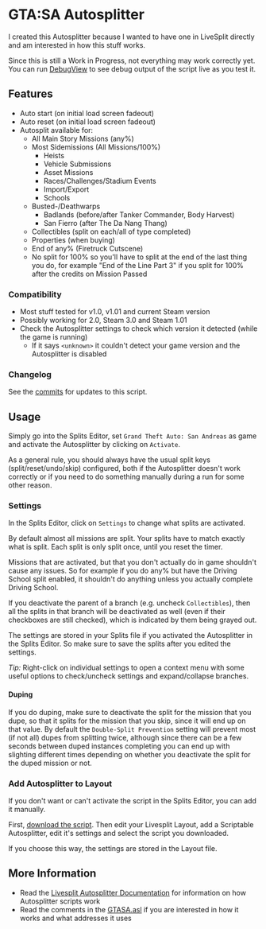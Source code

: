# GTA:SA Autosplitter

I created this Autosplitter because I wanted to have one in LiveSplit directly and am interested in how this stuff works.

Since this is still a Work in Progress, not everything may work correctly yet. You can run [DebugView](https://technet.microsoft.com/en-us/Library/bb896647.aspx) to see debug output of the script live as you test it.

## Features

* Auto start (on initial load screen fadeout)
* Auto reset (on initial load screen fadeout)
* Autosplit available for:
  * All Main Story Missions (any%)
  * Most Sidemissions (All Missions/100%)
    - Heists
    - Vehicle Submissions
    - Asset Missions
    - Races/Challenges/Stadium Events
    - Import/Export
    - Schools
  * Busted-/Deathwarps
    - Badlands (before/after Tanker Commander, Body Harvest)
    - San Fierro (after The Da Nang Thang)
  * Collectibles (split on each/all of type completed)
  * Properties (when buying)
  * End of any% (Firetruck Cutscene)
  * No split for 100% so you'll have to split at the end of the last thing you do, for example "End of the Line Part 3" if you split for 100% after the credits on Mission Passed

### Compatibility

* Most stuff tested for v1.0, v1.01 and current Steam version
* Possibly working for 2.0, Steam 3.0 and Steam 1.01
* Check the Autosplitter settings to check which version it detected (while the game is running)
  - If it says `<unknown>` it couldn't detect your game version and the Autosplitter is disabled

### Changelog

See the [commits](https://github.com/tduva/LiveSplit-ASL/commits/master/GTASA.asl) for updates to this script.

## Usage

Simply go into the Splits Editor, set `Grand Theft Auto: San Andreas` as game and activate the Autosplitter by clicking on `Activate`.

As a general rule, you should always have the usual split keys (split/reset/undo/skip) configured, both if the Autosplitter doesn't work correctly or if you need to do something manually during a run for some other reason.

### Settings

In the Splits Editor, click on `Settings` to change what splits are activated.

By default almost all missions are split. Your splits have to match exactly what is split. Each split is only split once, until you reset the timer.

Missions that are activated, but that you don't actually do in game shouldn't cause any issues. So for example if you do any% but have the Driving School split enabled, it shouldn't do anything unless you actually complete Driving School.

If you deactivate the parent of a branch (e.g. uncheck `Collectibles`), then all the splits in that branch will be deactivated as well (even if their checkboxes are still checked), which is indicated by them being grayed out.

The settings are stored in your Splits file if you activated the Autosplitter in the Splits Editor. So make sure to save the splits after you edited the settings.

*Tip:* Right-click on individual settings to open a context menu with some useful options to check/uncheck settings and expand/collapse branches.

#### Duping

If you do duping, make sure to deactivate the split for the mission that you dupe, so that it splits for the mission that you skip, since it will end up on that value. By default the `Double-Split Prevention` setting will prevent most (if not all) dupes from splitting twice, although since there can be a few seconds between duped instances completing you can end up with slighting different times depending on whether you deactivate the split for the duped mission or not.

### Add Autosplitter to Layout

If you don't want or can't activate the script in the Splits Editor, you can add it manually.

First, [download the script](https://raw.githubusercontent.com/tduva/LiveSplit-ASL/master/GTASA.asl). Then edit your Livesplit Layout, add a Scriptable Autosplitter, edit it's settings and select the script you downloaded.

If you choose this way, the settings are stored in the Layout file.

## More Information

* Read the [Livesplit Autosplitter Documentation](https://github.com/LiveSplit/LiveSplit/blob/master/Documentation/Auto-Splitters.md) for information on how Autosplitter scripts work
* Read the comments in the [GTASA.asl](https://raw.githubusercontent.com/tduva/LiveSplit-ASL/master/GTASA.asl) if you are interested in how it works and what addresses it uses
